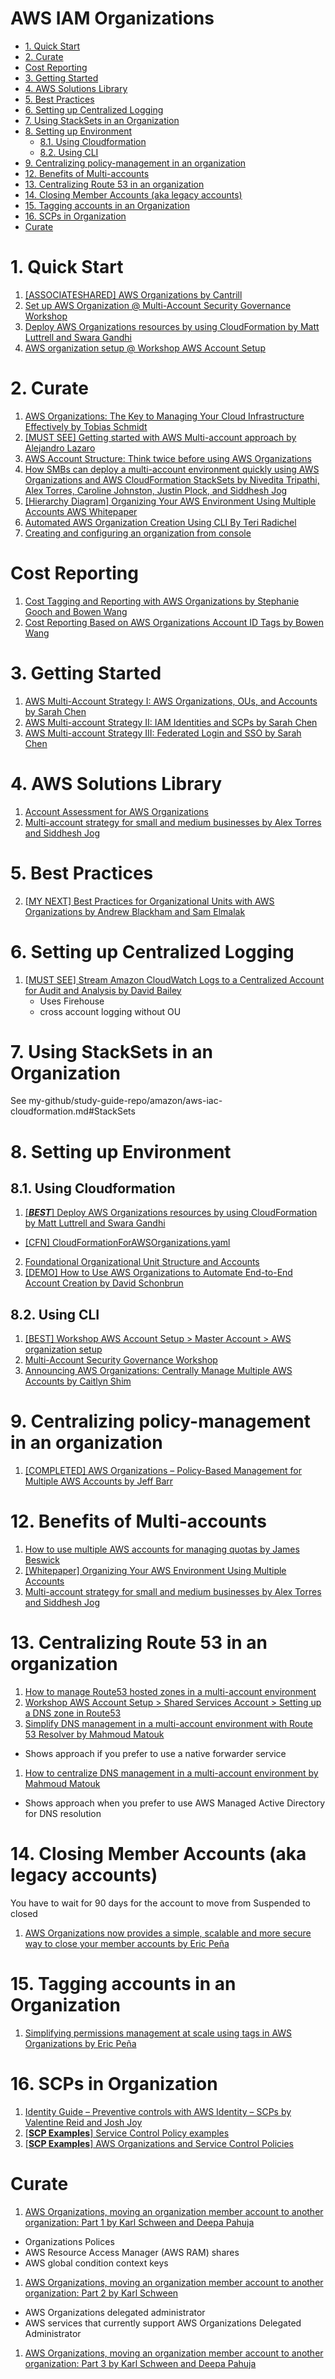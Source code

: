 <h1>AWS IAM Organizations</h1>

<!-- TOC -->

- [1. Quick Start](#1-quick-start)
- [2. Curate](#2-curate)
- [Cost Reporting](#cost-reporting)
- [3. Getting Started](#3-getting-started)
- [4. AWS Solutions Library](#4-aws-solutions-library)
- [5. Best Practices](#5-best-practices)
- [6. Setting up Centralized Logging](#6-setting-up-centralized-logging)
- [7. Using StackSets in an Organization](#7-using-stacksets-in-an-organization)
- [8. Setting up Environment](#8-setting-up-environment)
  - [8.1. Using Cloudformation](#81-using-cloudformation)
  - [8.2. Using CLI](#82-using-cli)
- [9. Centralizing policy-management in an organization](#9-centralizing-policy-management-in-an-organization)
- [12. Benefits of Multi-accounts](#12-benefits-of-multi-accounts)
- [13. Centralizing Route 53 in an organization](#13-centralizing-route-53-in-an-organization)
- [14. Closing Member Accounts (aka legacy accounts)](#14-closing-member-accounts-aka-legacy-accounts)
- [15. Tagging accounts in an Organization](#15-tagging-accounts-in-an-organization)
- [16. SCPs in Organization](#16-scps-in-organization)
- [Curate](#curate)

<!-- /TOC -->

# 1. Quick Start

1. [[ASSOCIATESHARED] AWS Organizations by Cantrill](https://learn.cantrill.io/courses/1820301/lectures/41301370)
1. [Set up AWS Organization @ Multi-Account Security Governance Workshop](https://catalog.us-east-1.prod.workshops.aws/workshops/d3f60827-89f2-46a8-9be7-6e7185bd7665/en-US/1-env-setup/setup-org)
2. [Deploy AWS Organizations resources by using CloudFormation by Matt Luttrell and Swara Gandhi](https://aws.amazon.com/blogs/security/deploy-aws-organizations-resources-by-using-cloudformation/)
3. [AWS organization setup @ Workshop AWS Account Setup](https://workshop-aws-account-setup.fstehle.com/master-account/aws-organization/)

# 2. Curate

1. [AWS Organizations: The Key to Managing Your Cloud Infrastructure Effectively by Tobias Schmidt](https://blog.awsfundamentals.com/aws-organizations-the-key-to-managing-your-cloud-infrastructure-effectively)
1. [[MUST SEE] Getting started with AWS Multi-account approach by Alejandro Lazaro ](https://dev.to/aws-builders/getting-started-with-aws-multi-account-approach-4j5c)
1. [AWS Account Structure: Think twice before using AWS Organizations](https://cloudonaut.io/aws-account-structure-think-twice-before-using-aws-organizations/)
1. [How SMBs can deploy a multi-account environment quickly using AWS Organizations and AWS CloudFormation StackSets by Nivedita Tripathi, Alex Torres, Caroline Johnston, Justin Plock, and Siddhesh Jog](https://aws.amazon.com/blogs/mt/deploy-a-multi-account-environment-in-under-30-minutes-using-aws-cloudformation-stacksets/)
1. [[Hierarchy Diagram] Organizing Your AWS Environment Using Multiple Accounts AWS Whitepaper](https://docs.aws.amazon.com/whitepapers/latest/organizing-your-aws-environment/core-concepts.html)
1. [Automated AWS Organization Creation Using CLI By Teri Radichel](https://medium.com/cloud-security/automated-aws-organization-creation-4d31519c4a32)
1. [Creating and configuring an organization from console](https://docs.aws.amazon.com/organizations/latest/userguide/orgs_tutorials_basic.html)

# Cost Reporting

1. [Cost Tagging and Reporting with AWS Organizations by Stephanie Gooch and Bowen Wang ](https://aws.amazon.com/blogs/aws-cloud-financial-management/cost-tagging-and-reporting-with-aws-organizations/)
1. [Cost Reporting Based on AWS Organizations Account ID Tags by Bowen Wang](https://aws.amazon.com/blogs/aws-cloud-financial-management/cost-reporting-based-on-aws-organizations-account-id-tags/)

# 3. Getting Started

1. [AWS Multi-Account Strategy I: AWS Organizations, OUs, and Accounts by Sarah Chen](https://towardsaws.com/aws-multi-account-strategy-i-aws-organizations-ous-and-accounts-a4860f475161)
1. [AWS Multi-account Strategy II: IAM Identities and SCPs by Sarah Chen](https://medium.com/towards-aws/aws-multi-account-strategy-ii-iam-identities-and-scps-a84e371d72b7)
1. [AWS Multi-account Strategy III: Federated Login and SSO by Sarah Chen](https://medium.com/towards-aws/aws-multi-account-strategy-iii-federated-login-and-sso-cc49b8be164f)

# 4. AWS Solutions Library

1. [Account Assessment for AWS Organizations](https://aws.amazon.com/solutions/implementations/account-assessment-for-aws-organizations/)
2. [Multi-account strategy for small and medium businesses by Alex Torres and Siddhesh Jog](https://aws.amazon.com/blogs/mt/multi-account-strategy-for-small-and-medium-businesses/)

# 5. Best Practices

2. [[MY NEXT] Best Practices for Organizational Units with AWS Organizations by Andrew Blackham and Sam Elmalak ](https://aws.amazon.com/blogs/mt/best-practices-for-organizational-units-with-aws-organizations/)

# 6. Setting up Centralized Logging

1. [[MUST SEE] Stream Amazon CloudWatch Logs to a Centralized Account for Audit and Analysis by David Bailey](https://aws.amazon.com/blogs/architecture/stream-amazon-cloudwatch-logs-to-a-centralized-account-for-audit-and-analysis/)
    - Uses Firehouse
    - cross account logging without OU

# 7. Using StackSets in an Organization

See my-github/study-guide-repo/amazon/aws-iac-cloudformation.md#StackSets

# 8. Setting up Environment

## 8.1. Using Cloudformation

1. [[_**BEST**_] Deploy AWS Organizations resources by using CloudFormation by Matt Luttrell and Swara Gandhi](https://aws.amazon.com/blogs/security/deploy-aws-organizations-resources-by-using-cloudformation/)
- [[CFN] CloudFormationForAWSOrganizations.yaml](./templates/organizations/CloudFormationForAWSOrganizations.yaml)
2. [Foundational Organizational Unit Structure and Accounts](https://github.com/cloud-foundations-on-aws/cloud-foundations-templates/tree/main/organizations/foundational-organizational-unit-structure)
3. [[DEMO] How to Use AWS Organizations to Automate End-to-End Account Creation by David Schonbrun](https://aws.amazon.com/blogs/security/how-to-use-aws-organizations-to-automate-end-to-end-account-creation/)

## 8.2. Using CLI

1. [[BEST] Workshop AWS Account Setup > Master Account > AWS organization setup](https://workshop-aws-account-setup.fstehle.com/master-account/aws-organization/)
1. [Multi-Account Security Governance Workshop](https://catalog.us-east-1.prod.workshops.aws/workshops/d3f60827-89f2-46a8-9be7-6e7185bd7665/en-US/2-service-guardrails/cloudtrail)
1. [Announcing AWS Organizations: Centrally Manage Multiple AWS Accounts by Caitlyn Shim ](https://aws.amazon.com/blogs/security/announcing-aws-organizations-centrally-manage-multiple-aws-accounts/)

# 9. Centralizing policy-management in an organization

1. [[COMPLETED] AWS Organizations – Policy-Based Management for Multiple AWS Accounts by Jeff Barr](https://aws.amazon.com/blogs/aws/aws-organizations-policy-based-management-for-multiple-aws-accounts/)

# 12. Benefits of Multi-accounts

1. [How to use multiple AWS accounts for managing quotas by James Beswick](https://aws.amazon.com/blogs/compute/operating-lambda-application-design-and-service-quotas-part-1/)
2. [[Whitepaper] Organizing Your AWS Environment Using Multiple Accounts](https://docs.aws.amazon.com/whitepapers/latest/organizing-your-aws-environment/organizing-your-aws-environment.html)
3. [Multi-account strategy for small and medium businesses by Alex Torres and Siddhesh Jog](https://aws.amazon.com/blogs/mt/multi-account-strategy-for-small-and-medium-businesses/)

# 13. Centralizing Route 53 in an organization

1. [How to manage Route53 hosted zones in a multi-account environment](https://theburningmonk.com/2021/05/how-to-manage-route53-hosted-zones-in-a-multi-account-environment/)
1. [ Workshop AWS Account Setup > Shared Services Account > Setting up a DNS zone in Route53](https://workshop-aws-account-setup.fstehle.com/shared-services-account/route53/)
1. [Simplify DNS management in a multi-account environment with Route 53 Resolver by Mahmoud Matouk](https://aws.amazon.com/blogs/security/simplify-dns-management-in-a-multiaccount-environment-with-route-53-resolver/)
- Shows approach if you prefer to use a native forwarder service
1. [How to centralize DNS management in a multi-account environment by Mahmoud Matouk ](https://aws.amazon.com/blogs/security/how-to-centralize-dns-management-in-a-multi-account-environment/)
- Shows approach when you prefer to use AWS Managed Active Directory for DNS resolution

# 14. Closing Member Accounts (aka legacy accounts)

You have to wait for 90 days for the account to move from Suspended to closed

1. [AWS Organizations now provides a simple, scalable and more secure way to close your member accounts by Eric Peña](https://aws.amazon.com/blogs/mt/aws-organizations-now-provides-a-simple-scalable-and-more-secure-way-to-close-your-member-accounts/)

# 15. Tagging accounts in an Organization

1. [Simplifying permissions management at scale using tags in AWS Organizations by Eric Peña ](https://aws.amazon.com/blogs/mt/simplifying-permissions-management-at-scale-using-tags-in-aws-organizations/)

# 16. SCPs in Organization

1. [Identity Guide – Preventive controls with AWS Identity – SCPs by Valentine Reid and Josh Joy ](https://aws.amazon.com/blogs/mt/identity-guide-preventive-controls-with-aws-identity-scps/)
1. [[**SCP Examples**] Service Control Policy examples](https://github.com/aws-samples/service-control-policy-examples/tree/main)
1. [[**SCP Examples**] AWS Organizations and Service Control Policies](https://github.com/hamidnazari/workshop-aws-org-scp)


# Curate

1. [AWS Organizations, moving an organization member account to another organization: Part 1 by Karl Schween and Deepa Pahuja](https://aws.amazon.com/blogs/mt/aws-organizations-moving-an-organization-member-account-to-another-organization-part-1/)
- Organizations Polices
- AWS Resource Access Manager (AWS RAM) shares
- AWS global condition context keys
1. [AWS Organizations, moving an organization member account to another organization: Part 2 by Karl Schween](https://aws.amazon.com/blogs/mt/aws-organizations-moving-an-organization-member-account-to-another-organization-part-2/)
- AWS Organizations delegated administrator
- AWS services that currently support AWS Organizations Delegated Administrator
1. [AWS Organizations, moving an organization member account to another organization: Part 3 by Karl Schween and Deepa Pahuja](https://aws.amazon.com/blogs/mt/aws-organizations-moving-an-organization-member-account-to-another-organization-part-3/)